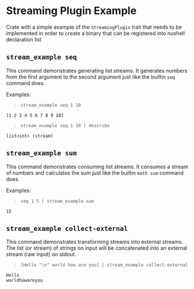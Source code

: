 # Streaming Plugin Example

Crate with a simple example of the `StreamingPlugin` trait that needs to be implemented
in order to create a binary that can be registered into nushell declaration list

## `stream_example seq`

This command demonstrates generating list streams. It generates numbers from the first argument
to the second argument just like the builtin `seq` command does.

Examples:

> ```nushell
> stream_example seq 1 10
> ```

    [1 2 3 4 5 6 7 8 9 10]

> ```nushell
> stream_example seq 1 10 | describe
> ```

    list<int> (stream)

## `stream_example sum`

This command demonstrates consuming list streams. It consumes a stream of numbers and calculates the
sum just like the builtin `math sum` command does.

Examples:

> ```nushell
> seq 1 5 | stream_example sum
> ```

    15

## `stream_example collect-external`

This command demonstrates transforming streams into external streams. The list (or stream) of
strings on input will be concatenated into an external stream (raw input) on stdout.

> ```nushell
> [Hello "\n" world how are you] | stream_example collect-external
> ````

    Hello
    worldhowareyou

